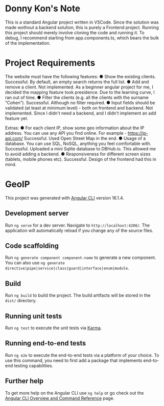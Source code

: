 # Donny Kon's Note
This is a standard Angular project written in VSCode.
Since the solution was made wothout a backend solution, this is purely a Frontend project.
Running this project should merely involve cloning the code and running it.
To debug, I recommend starting from app.components.ts, which bears the bulk of the implementation.

# Project Requirements
The website must have the following features:
● Show the existing clients.
    Successful. 
    By default, an empty search returns the full list.
● Add and remove a client.
    Not implemented. 
    As a beginner angular project for me, I decided the mapping feature took presidence.
    Due to the learning curve, I ran out of time.
● Filter the clients (e.g. all the clients with the surname “Cohen”).
    Successful. 
    Although no filter required. 
● Input fields should be validated (at least at minimum level) - both on frontend and backend.
    Not implemented.
    Since I didn't need a backend, and I didn't implement an add feature yet.

Extras:
● For each client IP, show some geo information about the IP address. You can use any API you find
online. For example - https://ip-api.com/
    Successful. 
    Used Open Street Map in the end.
● Usage of a database. You can use SQL, NoSQL, anything you feel comfortable with.
    Successful. 
    Uploaded a mini Sqlite database to DBHub.io. 
    This allowed me to avoid adding a backend.
● Responsiveness for different screen sizes (tablets, mobile phones etc).
    Successful. 
    Design of the frontend had this in mind.

# GeoIP

This project was generated with [Angular CLI](https://github.com/angular/angular-cli) version 16.1.4.

## Development server

Run `ng serve` for a dev server. Navigate to `http://localhost:4200/`. The application will automatically reload if you change any of the source files.

## Code scaffolding

Run `ng generate component component-name` to generate a new component. You can also use `ng generate directive|pipe|service|class|guard|interface|enum|module`.

## Build

Run `ng build` to build the project. The build artifacts will be stored in the `dist/` directory.

## Running unit tests

Run `ng test` to execute the unit tests via [Karma](https://karma-runner.github.io).

## Running end-to-end tests

Run `ng e2e` to execute the end-to-end tests via a platform of your choice. To use this command, you need to first add a package that implements end-to-end testing capabilities.

## Further help

To get more help on the Angular CLI use `ng help` or go check out the [Angular CLI Overview and Command Reference](https://angular.io/cli) page.
